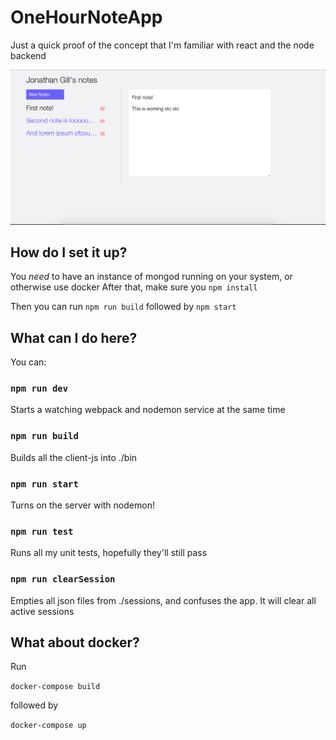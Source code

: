 # OneHourNoteApp
Just a quick proof of the concept that I'm familiar with react and the node backend

![A screenshot of the app](appScreen.png?raw=true "Does this look good to you? Asking for a friend")

## How do I set it up?
You _need_ to have an instance of mongod running on your system,
or otherwise use docker
After that, make sure you `npm install`

Then you can run `npm run build` followed by `npm start`

## What can I do here?
You can:

### `npm run dev`
Starts a watching webpack and nodemon service at the same time

### `npm run build`
Builds all the client-js into ./bin

### `npm run start`
Turns on the server with nodemon!

### `npm run test`
Runs all my unit tests, hopefully they'll still pass

### `npm run clearSession`
Empties all json files from ./sessions, and confuses the app.
It will clear all active sessions

## What about docker?
Run

`docker-compose build`

followed by

`docker-compose up`

